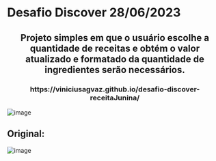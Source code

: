<h1> Desafio Discover 28/06/2023</h1>


<h2 align='center'>Projeto simples em que o usuário escolhe a quantidade de receitas e obtém o valor atualizado e formatado da quantidade de ingredientes serão necessários.</h2>
<h3 align='center'>https://viniciusagvaz.github.io/desafio-discover-receitaJunina/</h3>




![image](https://github.com/viniciusagvaz/desafio-discover-receitaJunina/assets/109700331/99e34733-7ead-4f3f-95e3-326e8d090e45)






<h2>Original:</h2>


![image](https://github.com/viniciusagvaz/desafio-discover-receitaJunina/assets/109700331/96e9fc8f-e198-4354-b1b8-8def35813641)
